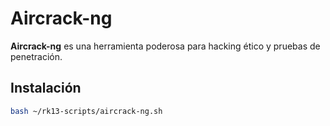 # Aircrack-ng

**Aircrack-ng** es una herramienta poderosa para hacking ético y pruebas de penetración.

## Instalación

```bash
bash ~/rk13-scripts/aircrack-ng.sh
```